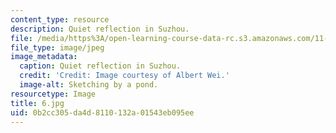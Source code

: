 ```yaml
---
content_type: resource
description: Quiet reflection in Suzhou.
file: /media/https%3A/open-learning-course-data-rc.s3.amazonaws.com/11-307-beijing-urban-design-studio-summer-2006/0b2cc305da4d8110132a01543eb095ee_6.jpg
file_type: image/jpeg
image_metadata:
  caption: Quiet reflection in Suzhou.
  credit: 'Credit: Image courtesy of Albert Wei.'
  image-alt: Sketching by a pond.
resourcetype: Image
title: 6.jpg
uid: 0b2cc305-da4d-8110-132a-01543eb095ee
---
```

